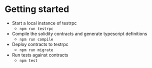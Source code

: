# Getting started

* Start a local instance of testrpc
  * `npm run testrpc`
* Compile the solidity contracts and generate typescript definitions
  * `npm run compile`
* Deploy contracts to testrpc
  * `npm run migrate`
* Run tests against contracts
  * `npm test`
